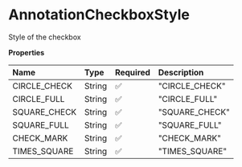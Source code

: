 # AnnotationCheckboxStyle

Style of the checkbox

**Properties**

| Name         | Type   | Required | Description    |
| :----------- | :----- | :------- | :------------- |
| CIRCLE_CHECK | String | ✅       | "CIRCLE_CHECK" |
| CIRCLE_FULL  | String | ✅       | "CIRCLE_FULL"  |
| SQUARE_CHECK | String | ✅       | "SQUARE_CHECK" |
| SQUARE_FULL  | String | ✅       | "SQUARE_FULL"  |
| CHECK_MARK   | String | ✅       | "CHECK_MARK"   |
| TIMES_SQUARE | String | ✅       | "TIMES_SQUARE" |
